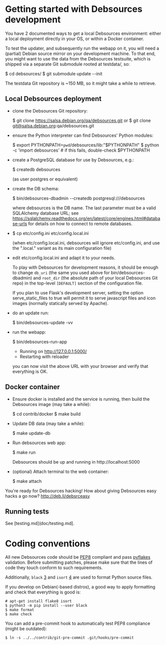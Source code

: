 # Getting started with Debsources development

You have 2 documented ways to get a local Debsources environment:
either a local deployment directly in your OS, or within a Docker
container.

To test the updater, and subsequently run the webapp on it, you will need a
(partial) Debian source mirror on your development machine. To that end, you
might want to use the data from the Debsources testsuite, which is shipped via a
separate Git submodule rooted at testdata/, so:

$ cd debsources/
$ git submodule update --init

The testdata Git repository is ~150 MB, so it might take a while to retrieve.

## Local Debsources deployment

- clone the Debsources Git repository:

  $ git clone https://salsa.debian.org/qa/debsources.git
  or
  $ git clone git@salsa.debian.org:qa/debsources.git

- ensure the Python interpreter can find Debsources' Python modules:

  $ export PYTHONPATH=`pwd`/debsources/lib:"$PYTHONPATH"
  $ python -c 'import debsources' # if this fails, double-check $PYTHONPATH

- create a PostgreSQL database for use by Debsources, e.g.:

  $ createdb debsources

  (as user postgres or equivalent)

- create the DB schema:

  $ bin/debsources-dbadmin --createdb postgresql:///debsources

  where debsources is the DB name. The last parameter must be a valid
  SQLAlchemy database URL; see
  https://sqlalchemy.readthedocs.org/en/latest/core/engines.html#database-urls for
  details on how to connect to remote databases.

- $ cp etc/config.ini etc/config.local.ini

  (when etc/config.local.ini, debsources will ignore etc/config.ini, and use
  the ".local." variant as its main configuration file)

- edit etc/config.local.ini and adapt it to your needs.

  To play with Debsources for development reasons, it should be enough to
  change `db_uri` (the same you used above for bin/debsources-dbadmin) and
  `root_dir` (the absolute path of your local Debsources Git repo) in the
  top-level `[DEFAULT]` section of the configuration file.

  If you plan to use Flask's development server, setting the option
  serve_static_files to true will permit it to serve javascript files
  and icon images (normally statically served by Apache).

- do an update run:

  $ bin/debsources-update -vv

- run the webapp:

  $ bin/debsources-run-app

  - Running on http://127.0.0.1:5000/
  - Restarting with reloader

  you can now visit the above URL with your browser and verify that everything
  is OK.

## Docker container

- Ensure docker is installed and the service is running, then build
  the Debsources image (may take a while):

  $ cd contrib/docker
  $ make build

- Update DB data (may take a while):

  $ make update-db

- Run debsources web app:

  $ make run

  Debsources should be up and running in http://localhost:5000

- (optional) Attach terminal to the web container:

  $ make attach

You're ready for Debsources hacking! How about giving Debsources easy hacks a
go now? <http://deb.li/debsrceasy>

## Running tests

See [testing.md](doc/testing.md].

# Coding conventions

All new Debsources code should be [PEP8][1] compliant and pass [pyflakes][2]
validation. Before submitting patches, please make sure that the lines of code
they touch conform to such requirements.

Additionally, `black` [3] and `isort` [4] are used to format Python source
files.

[1]: https://www.python.org/dev/peps/pep-0008/
[2]: https://pypi.python.org/pypi/pyflakes
[3]: https://black.readthedocs.io/en/stable/
[4]: https://pycqa.github.io/isort/

If you develop on Debian(-based distros), a good way to apply formatting and
check that everything is good is:

    # apt-get install flake8 isort
    $ python3 -m pip install --user black
    $ make format
    $ make check

You can add a pre-commit hook to automatically test PEP8 compliance (might be
outdated):

    $ ln -s ../../contrib/git-pre-commit .git/hooks/pre-commit
